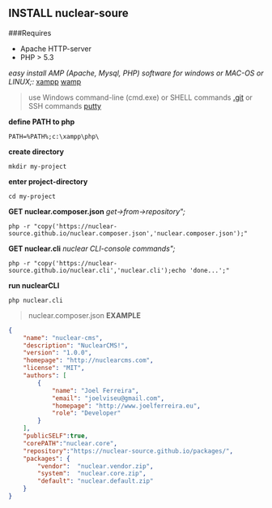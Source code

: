 ## INSTALL nuclear-soure
###Requires
- Apache  HTTP-server
- PHP > 5.3

*easy install AMP (Apache, Mysql, PHP) software for windows or MAC-OS or LINUX;:*
[xampp](https://www.apachefriends.org/pt_br/index.html)
[wamp](http://www.wampserver.com/en/)



>  use Windows command-line (cmd.exe) or SHELL commands [.git](https://git-scm.com/) or SSH commands [putty](http://www.putty.org/)

__define PATH to php__

```
PATH=%PATH%;c:\xampp\php\
```

__create directory__

```
mkdir my-project
```

__enter project-directory__

```
cd my-project
```

__GET nuclear.composer.json__ *get->from->repository";*

```
php -r "copy('https://nuclear-source.github.io/nuclear.composer.json','nuclear.composer.json');"
```
__GET nuclear.cli__ *nuclear CLI-console commands";*

```
php -r "copy('https://nuclear-source.github.io/nuclear.cli','nuclear.cli');echo 'done...';" 
```

__run nuclearCLI__

```
php nuclear.cli
```

>  nuclear.composer.json __EXAMPLE__

```json
{
    "name": "nuclear-cms",
    "description": "NuclearCMS!",
    "version": "1.0.0",
    "homepage": "http://nuclearcms.com",
    "license": "MIT",
    "authors": [
        {
            "name": "Joel Ferreira",
            "email": "joelviseu@gmail.com",
            "homepage": "http://www.joelferreira.eu",
            "role": "Developer"
        }
    ],
    "publicSELF":true,
    "corePATH":"nuclear.core",
    "repository":"https://nuclear-source.github.io/packages/",
    "packages": {
        "vendor":  "nuclear.vendor.zip",
        "system":  "nuclear.core.zip",
        "default": "nuclear.default.zip"
    }
}
```



